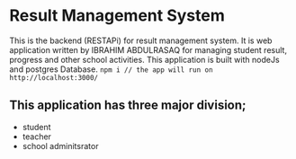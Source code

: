 # Result Management System

This is the backend (RESTAPi) for  result management system. It is web application written by IBRAHIM ABDULRASAQ for managing student result,
progress and other school activities.
This application is built with nodeJs and postgres Database.
``
npm i
// the app will run on
http://localhost:3000/
``

## This application has three major division;
- student
- teacher
- school adminitsrator


